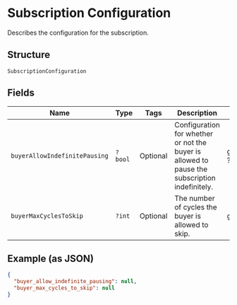 
# Subscription Configuration

Describes the configuration for the subscription.

## Structure

`SubscriptionConfiguration`

## Fields

| Name | Type | Tags | Description | Getter | Setter |
|  --- | --- | --- | --- | --- | --- |
| `buyerAllowIndefinitePausing` | `?bool` | Optional | Configuration for whether or not the buyer is allowed to pause the subscription indefinitely. | getBuyerAllowIndefinitePausing(): ?bool | setBuyerAllowIndefinitePausing(?bool buyerAllowIndefinitePausing): void |
| `buyerMaxCyclesToSkip` | `?int` | Optional | The number of cycles the buyer is allowed to skip. | getBuyerMaxCyclesToSkip(): ?int | setBuyerMaxCyclesToSkip(?int buyerMaxCyclesToSkip): void |

## Example (as JSON)

```json
{
  "buyer_allow_indefinite_pausing": null,
  "buyer_max_cycles_to_skip": null
}
```

